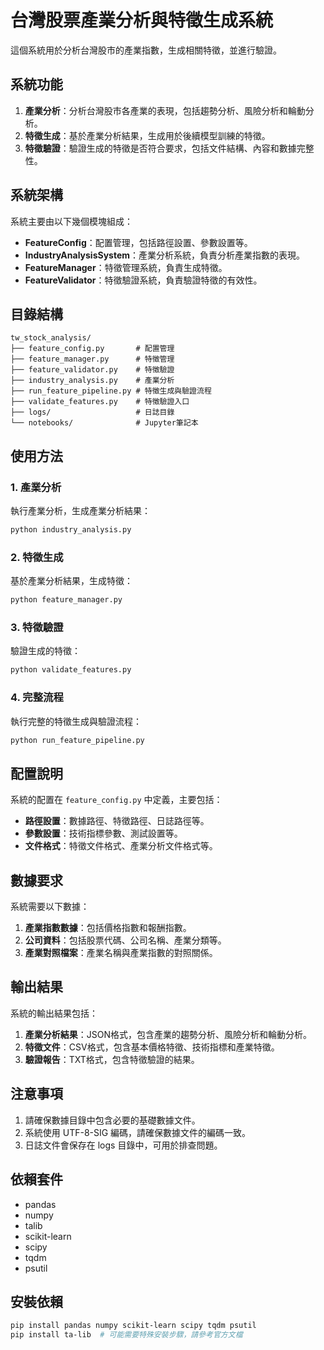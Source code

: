 # 台灣股票產業分析與特徵生成系統

這個系統用於分析台灣股市的產業指數，生成相關特徵，並進行驗證。

## 系統功能

1. **產業分析**：分析台灣股市各產業的表現，包括趨勢分析、風險分析和輪動分析。
2. **特徵生成**：基於產業分析結果，生成用於後續模型訓練的特徵。
3. **特徵驗證**：驗證生成的特徵是否符合要求，包括文件結構、內容和數據完整性。

## 系統架構

系統主要由以下幾個模塊組成：

- **FeatureConfig**：配置管理，包括路徑設置、參數設置等。
- **IndustryAnalysisSystem**：產業分析系統，負責分析產業指數的表現。
- **FeatureManager**：特徵管理系統，負責生成特徵。
- **FeatureValidator**：特徵驗證系統，負責驗證特徵的有效性。

## 目錄結構

```
tw_stock_analysis/
├── feature_config.py       # 配置管理
├── feature_manager.py      # 特徵管理
├── feature_validator.py    # 特徵驗證
├── industry_analysis.py    # 產業分析
├── run_feature_pipeline.py # 特徵生成與驗證流程
├── validate_features.py    # 特徵驗證入口
├── logs/                   # 日誌目錄
└── notebooks/              # Jupyter筆記本
```

## 使用方法

### 1. 產業分析

執行產業分析，生成產業分析結果：

```bash
python industry_analysis.py
```

### 2. 特徵生成

基於產業分析結果，生成特徵：

```bash
python feature_manager.py
```

### 3. 特徵驗證

驗證生成的特徵：

```bash
python validate_features.py
```

### 4. 完整流程

執行完整的特徵生成與驗證流程：

```bash
python run_feature_pipeline.py
```

## 配置說明

系統的配置在 `feature_config.py` 中定義，主要包括：

- **路徑設置**：數據路徑、特徵路徑、日誌路徑等。
- **參數設置**：技術指標參數、測試設置等。
- **文件格式**：特徵文件格式、產業分析文件格式等。

## 數據要求

系統需要以下數據：

1. **產業指數數據**：包括價格指數和報酬指數。
2. **公司資料**：包括股票代碼、公司名稱、產業分類等。
3. **產業對照檔案**：產業名稱與產業指數的對照關係。

## 輸出結果

系統的輸出結果包括：

1. **產業分析結果**：JSON格式，包含產業的趨勢分析、風險分析和輪動分析。
2. **特徵文件**：CSV格式，包含基本價格特徵、技術指標和產業特徵。
3. **驗證報告**：TXT格式，包含特徵驗證的結果。

## 注意事項

1. 請確保數據目錄中包含必要的基礎數據文件。
2. 系統使用 UTF-8-SIG 編碼，請確保數據文件的編碼一致。
3. 日誌文件會保存在 logs 目錄中，可用於排查問題。

## 依賴套件

- pandas
- numpy
- talib
- scikit-learn
- scipy
- tqdm
- psutil

## 安裝依賴

```bash
pip install pandas numpy scikit-learn scipy tqdm psutil
pip install ta-lib  # 可能需要特殊安裝步驟，請參考官方文檔
``` 